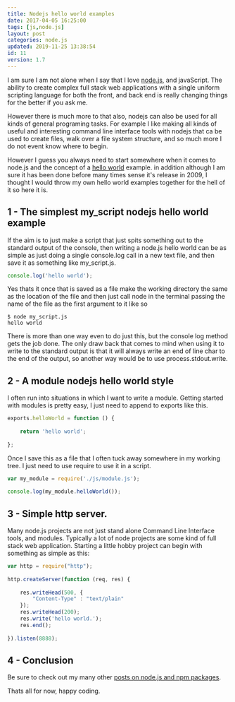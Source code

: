 ```yaml
---
title: Nodejs hello world examples
date: 2017-04-05 16:25:00
tags: [js,node.js]
layout: post
categories: node.js
updated: 2019-11-25 13:38:54
id: 11
version: 1.7
---
```


I am sure I am not alone when I say that I love [node.js](https://nodejs.org/en/), and javaScript. The ability to create complex full stack web applications with a single uniform scripting language for both the front, and back end is really changing things for the better if you ask me. 

However there is much more to that also, nodejs can also be used for all kinds of general programing tasks. For example I like making all kinds of useful and interesting command line interface tools with nodejs that ca be used to create files, walk over a file system structure, and so much more I do not event know where to begin.


<!-- more -->

However I guess you always need to start somewhere when it comes to node.js and the concept of a [hello world](https://en.wikipedia.org/wiki/%22Hello,_World!%22_program) example. in addition although I am sure it has been done before many times sense it's release in 2009, I thought I would throw my own hello world examples together for the hell of it so here it is.

## 1 - The simplest my_script nodejs hello world example

If the aim is to just make a script that just spits something out to the standard output of the console, then writing a node.js hello world can be as simple as just doing a single console.log call in a new text file, and then save it as something like my\_script.js.

```js
console.log('hello world');
```

Yes thats it once that is saved as a file make the working directory the same as the location of the file and then just call node in the terminal passing the name of the file as the first argument to it like so

```
$ node my_script.js
hello world
```

There is more than one way even to do just this, but the console log method gets the job done. The only draw back that comes to mind when using it to write to the standard output is that it will always write an end of line char to the end of the output, so another way would be to use process.stdout.write.

## 2 - A module nodejs hello world style

I often run into situations in which I want to write a module. Getting started with modules is pretty easy, I just need to append to exports like this.

```js
exports.helloWorld = function () {
 
    return 'hello world';
 
};
```

Once I save this as a file that I often tuck away somewhere in my working tree. I just need to use require to use it in a script.

```js
var my_module = require('./js/module.js');
 
console.log(my_module.helloWorld());
```

## 3 - Simple http server.

Many node.js projects are not just stand alone Command Line Interface tools, and modules. Typically a lot of node projects are some kind of full stack web application. Starting a little hobby project can begin with something as simple as this:

```js
var http = require("http");
 
http.createServer(function (req, res) {
 
    res.writeHead(500, {
        "Content-Type" : "text/plain"
    });
    res.writeHead(200);
    res.write('hello world.');
    res.end();
 
}).listen(8888);
```

## 4 - Conclusion

Be sure to check out my many other [posts on node.js and npm packages](/categories/node-js/).

Thats all for now, happy coding.